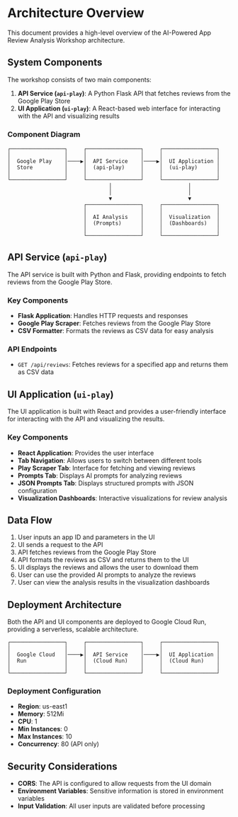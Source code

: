 # Architecture Overview

This document provides a high-level overview of the AI-Powered App Review Analysis Workshop architecture.

## System Components

The workshop consists of two main components:

1. **API Service (`api-play`)**: A Python Flask API that fetches reviews from the Google Play Store
2. **UI Application (`ui-play`)**: A React-based web interface for interacting with the API and visualizing results

### Component Diagram

```
┌─────────────────┐     ┌─────────────────┐     ┌─────────────────┐
│                 │     │                 │     │                 │
│  Google Play    │────▶│  API Service    │────▶│  UI Application │
│  Store          │     │  (api-play)     │     │  (ui-play)      │
│                 │     │                 │     │                 │
└─────────────────┘     └─────────────────┘     └─────────────────┘
                                │                        │
                                │                        │
                                ▼                        ▼
                        ┌─────────────────┐     ┌─────────────────┐
                        │                 │     │                 │
                        │  AI Analysis    │     │  Visualization  │
                        │  (Prompts)      │     │  (Dashboards)   │
                        │                 │     │                 │
                        └─────────────────┘     └─────────────────┘
```

## API Service (`api-play`)

The API service is built with Python and Flask, providing endpoints to fetch reviews from the Google Play Store.

### Key Components

- **Flask Application**: Handles HTTP requests and responses
- **Google Play Scraper**: Fetches reviews from the Google Play Store
- **CSV Formatter**: Formats the reviews as CSV data for easy analysis

### API Endpoints

- `GET /api/reviews`: Fetches reviews for a specified app and returns them as CSV data

## UI Application (`ui-play`)

The UI application is built with React and provides a user-friendly interface for interacting with the API and visualizing the results.

### Key Components

- **React Application**: Provides the user interface
- **Tab Navigation**: Allows users to switch between different tools
- **Play Scraper Tab**: Interface for fetching and viewing reviews
- **Prompts Tab**: Displays AI prompts for analyzing reviews
- **JSON Prompts Tab**: Displays structured prompts with JSON configuration
- **Visualization Dashboards**: Interactive visualizations for review analysis

## Data Flow

1. User inputs an app ID and parameters in the UI
2. UI sends a request to the API
3. API fetches reviews from the Google Play Store
4. API formats the reviews as CSV and returns them to the UI
5. UI displays the reviews and allows the user to download them
6. User can use the provided AI prompts to analyze the reviews
7. User can view the analysis results in the visualization dashboards

## Deployment Architecture

Both the API and UI components are deployed to Google Cloud Run, providing a serverless, scalable architecture.

```
┌─────────────────┐     ┌─────────────────┐     ┌─────────────────┐
│                 │     │                 │     │                 │
│  Google Cloud   │────▶│  API Service    │────▶│  UI Application │
│  Run            │     │  (Cloud Run)    │     │  (Cloud Run)    │
│                 │     │                 │     │                 │
└─────────────────┘     └─────────────────┘     └─────────────────┘
```

### Deployment Configuration

- **Region**: us-east1
- **Memory**: 512Mi
- **CPU**: 1
- **Min Instances**: 0
- **Max Instances**: 10
- **Concurrency**: 80 (API only)

## Security Considerations

- **CORS**: The API is configured to allow requests from the UI domain
- **Environment Variables**: Sensitive information is stored in environment variables
- **Input Validation**: All user inputs are validated before processing

